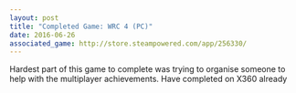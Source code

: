 ```yaml
---
layout: post
title: "Completed Game: WRC 4 (PC)"
date: 2016-06-26
associated_game: http://store.steampowered.com/app/256330/
---
```


Hardest part of this game to complete was trying to organise someone to help with the multiplayer achievements.
Have completed on X360 already